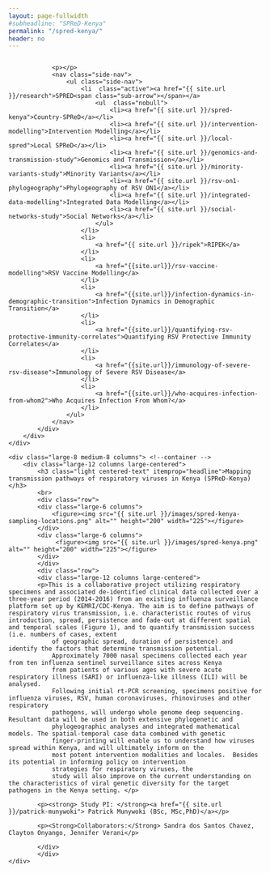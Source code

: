 ```yaml
---
layout: page-fullwidth
#subheadline: "SPReD-Kenya"
permalink: "/spred-kenya/"
header: no
---
```


<section role="main" class="scroll-container">

<div class="row">
	<div class="large-4 medium-4 columns"> <!--side nav -->
		<div class="hide-for-small">
			<div class="sidebar">
			
				<p></p>
				<nav class="side-nav">
					<ul class="side-nav">
						<li  class="active"><a href="{{ site.url }}/research">SPRED<span class="sub-arrow"></span></a>
							<ul  class="nobull">
								<li><a href="{{ site.url }}/spred-kenya">Country-SPReD</a></li>
      							<li><a href="{{ site.url }}/intervention-modelling">Intervention Modelling</a></li>
     							<li><a href="{{ site.url }}/local-spred">Local SPReD</a></li>
      							<li><a href="{{ site.url }}/genomics-and-transmission-study">Genomics and Transmission</a></li>
      							<li><a href="{{ site.url }}/minority-variants-study">Minority Variants</a></li>
      							<li><a href="{{ site.url }}/rsv-on1-phylogeography">Phylogeography of RSV ON1</a></li>
      							<li><a href="{{ site.url }}/integrated-data-modelling">Integrated Data Modelling</a></li>
      							<li><a href="{{ site.url }}/social-networks-study">Social Networks</a></li>
							</ul>
						</li>
						<li>
							<a href="{{ site.url }}/ripek">RIPEK</a>
						</li>
						<li>
    						<a href="{{site.url}}/rsv-vaccine-modelling">RSV Vaccine Modelling</a>
  						</li>
  						<li>
    						<a href="{{site.url}}/infection-dynamics-in-demographic-transition">Infection Dynamics in Demographic Transition</a>
  						</li>
  						<li>
    						<a href="{{site.url}}/quantifying-rsv-protective-immunity-correlates">Quantifying RSV Protective Immunity Correlates</a>
  						</li>
  						<li>
    						<a href="{{site.url}}/immunology-of-severe-rsv-disease">Immunology of Severe RSV Disease</a>
  						</li>
  						<li>
    						<a href="{{site.url}}/who-acquires-infection-from-whom2">Who Acquires Infection From Whom?</a>
  						</li>
					</ul>
				</nav>
			</div>
		</div>
	</div>

	<div class="large-8 medium-8 columns"> <!--container -->
		<div class="large-12 columns large-centered">
			<h3 class="light centered-text" itemprop="headline">Mapping transmission pathways of respiratory viruses in Kenya (SPReD-Kenya)</h3>
			<br>
			<div class="row">
			<div class="large-6 columns">
				<figure><img src="{{ site.url }}/images/spred-kenya-sampling-locations.png" alt="" height="200" width="225"></figure>
			</div>
			<div class="large-6 columns">
 				 <figure><img src="{{ site.url }}/images/spred-kenya.png" alt="" height="200" width="225"></figure>
			</div>
			</div>
			<div class="row">
			<div class="large-12 columns large-centered">
			<p>This is a collaborative project utilizing respiratory specimens and associated de-identified clinical data collected over a three-year period (2014-2016) from an existing influenza surveillance platform set up by KEMRI/CDC-Kenya. The aim is to define pathways of respiratory virus transmission, i.e. characteristic routes of virus introduction, spread, persistence and fade-out at different spatial and temporal scales (Figure 1), and to quantify transmission success (i.e. numbers of cases, extent
				of geographic spread, duration of persistence) and identify the factors that determine transmission potential. 
				Approximately 7000 nasal specimens collected each year from ten influenza sentinel surveillance sites across Kenya 
				from patients of various ages with severe acute respiratory illness (SARI) or influenza-like illness (ILI) will be analysed.
				Following initial rt-PCR screening, specimens positive for influenza viruses, RSV, human coronaviruses, rhinoviruses and other respiratory
				pathogens, will undergo whole genome deep sequencing. Resultant data will be used in both extensive phylogenetic and 
				phylogeographic analyses and integrated mathematical models. The spatial-temporal case data combined with genetic 
				finger-printing will enable us to understand how viruses spread within Kenya, and will ultimately inform on the 
				most potent intervention modalities and locales.  Besides its potential in informing policy on intervention 
				strategies for respiratory viruses, the
				study will also improve on the current understanding on the characteristics of viral genetic diversity for the target pathogens in the Kenya setting. </p>
			
			<p><strong> Study PI: </strong><a href="{{ site.url }}/patrick-munywoki"> Patrick Munywoki (BSc, MSc,PhD)</a></p>

			<p><Strong>Collaborators:</Strong> Sandra dos Santos Chavez, Clayton Onyango, Jennifer Verani</p>
			
			</div>
			</div>
	</div> 
</div>
</section>












